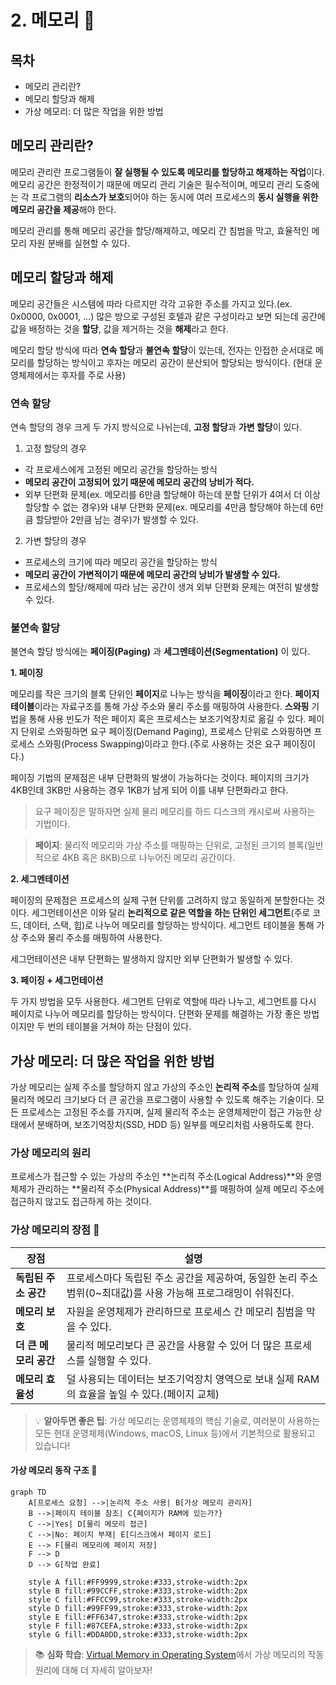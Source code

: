 # 2. 메모리 💾

## 목차
- 메모리 관리란?
- 메모리 할당과 해제
- 가상 메모리: 더 많은 작업을 위한 방법

## 메모리 관리란?

메모리 관리란 프로그램들이 **잘 실행될 수 있도록 메모리를 할당하고 해제하는 작업**이다. 메모리 공간은 한정적이기 때문에 메모리 관리 기술은 필수적이며, 메모리 관리 도중에는 각 프로그램의 **리소스가 보호**되어야 하는 동시에 여러 프로세스의 **동시 실행을 위한 메모리 공간을 제공**해야 한다.

메모리 관리를 통해 메모리 공간을 할당/해제하고, 메모리 간 침범을 막고, 효율적인 메모리 자원 분배를 실현할 수 있다.

## 메모리 할당과 해제

메모리 공간들은 시스템에 따라 다르지만 각각 고유한 주소를 가지고 있다.(ex. 0x0000, 0x0001, ...) 많은 방으로 구성된 호텔과 같은 구성이라고 보면 되는데 공간에 값을 배정하는 것을 **할당**, 값을 제거하는 것을 **해제**라고 한다.

메모리 할당 방식에 따라 **연속 할당**과 **불연속 할당**이 있는데, 전자는 인접한 순서대로 메모리를 할당하는 방식이고 후자는 메모리 공간이 분산되어 할당되는 방식이다. (현대 운영체제에서는 후자를 주로 사용)


### 연속 할당

연속 할당의 경우 크게 두 가지 방식으로 나뉘는데, **고정 할당**과 **가변 할당**이 있다. 

1. 고정 할당의 경우

- 각 프로세스에게 고정된 메모리 공간을 할당하는 방식
- **메모리 공간이 고정되어 있기 때문에 메모리 공간의 낭비가 적다.**
- 외부 단편화 문제(ex. 메모리를 6만큼 할당해야 하는데 분할 단위가 4여서 더 이상 할당할 수 없는 경우)와 내부 단편화 문제(ex. 메모리를 4만큼 할당해야 하는데 6만큼 할당받아 2만큼 남는 경우)가 발생할 수 있다.

2. 가변 할당의 경우
   
- 프로세스의 크기에 따라 메모리 공간을 할당하는 방식
- **메모리 공간이 가변적이기 때문에 메모리 공간의 낭비가 발생할 수 있다.**
- 프로세스의 할당/해제에 따라 남는 공간이 생겨 외부 단편화 문제는 여전히 발생할 수 있다.

### 불연속 할당

불연속 할당 방식에는 **페이징(Paging)** 과 **세그멘테이션(Segmentation)** 이 있다.

**1. 페이징**

메모리를 작은 크기의 블록 단위인 **페이지**로 나누는 방식을 **페이징**이라고 한다. **페이지 테이블**이라는 자료구조를 통해 가상 주소와 물리 주소를 매핑하여 사용한다. **스와핑** 기법을 통해 사용 빈도가 적은 페이지 혹은 프로세스는 보조기억장치로 옮길 수 있다. 페이지 단위로 스와핑하면 요구 페이징(Demand Paging), 프로세스 단위로 스와핑하면 프로세스 스와핑(Process Swapping)이라고 한다.(주로 사용하는 것은 요구 페이징이다.)

페이징 기법의 문제점은 내부 단편화의 발생이 가능하다는 것이다. 페이지의 크기가 4KB인데 3KB만 사용하는 경우 1KB가 남게 되어 이를 내부 단편화라고 한다.

> 요구 페이징은 말하자면 실제 물리 메모리를 하드 디스크의 캐시로써 사용하는 기법이다.

> **페이지**: 물리적 메모리와 가상 주소를 매핑하는 단위로, 고정된 크기의 블록(일반적으로 4KB 혹은 8KB)으로 나누어진 메모리 공간이다.

**2. 세그멘테이션**

페이징의 문제점은 프로세스의 실제 구현 단위를 고려하지 않고 동일하게 분할한다는 것이다. 세그먼테이션은 이와 달리 **논리적으로 같은 역할을 하는 단위인 세그먼트**(주로 코드, 데이터, 스택, 힙)로 나누어 메모리를 할당하는 방식이다. 세그먼트 테이블을 통해 가상 주소와 물리 주소를 매핑하여 사용한다.

세그먼테이션은 내부 단편화는 발생하지 않지만 외부 단편화가 발생할 수 있다.

**3. 페이징 + 세그먼테이션**

두 가지 방법을 모두 사용한다. 세그먼트 단위로 역할에 따라 나누고, 세그먼트를 다시 페이지로 나누어 메모리를 할당하는 방식이다. 단편화 문제를 해결하는 가장 좋은 방법이지만 두 번의 테이블을 거쳐야 하는 단점이 있다.

## 가상 메모리: 더 많은 작업을 위한 방법

가상 메모리는 실제 주소를 할당하지 않고 가상의 주소인 **논리적 주소**를 할당하여 실제 물리적 메모리 크기보다 더 큰 공간을 프로그램이 사용할 수 있도록 해주는 기술이다. 모든 프로세스는 고정된 주소를 가지며, 실제 물리적 주소는 운영체제만이 접근 가능한 상태에서 분배하며, 보조기억장치(SSD, HDD 등) 일부를 메모리처럼 사용하도록 한다.

### 가상 메모리의 원리

프로세스가 접근할 수 있는 가상의 주소인 **논리적 주소(Logical Address)**와 운영체제가 관리하는 **물리적 주소(Physical Address)**를 매핑하여 실제 메모리 주소에 접근하지 않고도 접근하게 하는 것이다.

### 가상 메모리의 장점 🚀

| 장점 | 설명 |
|------|------|
| **독립된 주소 공간** | 프로세스마다 독립된 주소 공간을 제공하여, 동일한 논리 주소 범위(0~최대값)를 사용 가능해 프로그래밍이 쉬워진다. |
| **메모리 보호** | 자원을 운영체제가 관리하므로 프로세스 간 메모리 침범을 막을 수 있다. |
| **더 큰 메모리 공간** | 물리적 메모리보다 큰 공간을 사용할 수 있어 더 많은 프로세스를 실행할 수 있다. |
| **메모리 효율성** | 덜 사용되는 데이터는 보조기억장치 영역으로 보내 실제 RAM의 효율을 높일 수 있다.(페이지 교체) |

> 💡 **알아두면 좋은 팁**: 가상 메모리는 운영체제의 핵심 기술로, 여러분이 사용하는 모든 현대 운영체제(Windows, macOS, Linux 등)에서 기본적으로 활용되고 있습니다!

#### 가상 메모리 동작 구조 🔄

```mermaid
graph TD
    A[프로세스 요청] -->|논리적 주소 사용| B[가상 메모리 관리자]
    B -->|페이지 테이블 참조| C{페이지가 RAM에 있는가?}
    C -->|Yes| D[물리 메모리 접근]
    C -->|No: 페이지 부재| E[디스크에서 페이지 로드]
    E --> F[물리 메모리에 페이지 저장]
    F --> D
    D --> G[작업 완료]
    
    style A fill:#FF9999,stroke:#333,stroke-width:2px
    style B fill:#99CCFF,stroke:#333,stroke-width:2px
    style C fill:#FFCC99,stroke:#333,stroke-width:2px
    style D fill:#99FF99,stroke:#333,stroke-width:2px
    style E fill:#FF6347,stroke:#333,stroke-width:2px
    style F fill:#87CEFA,stroke:#333,stroke-width:2px
    style G fill:#DDA0DD,stroke:#333,stroke-width:2px
```

> 📚 **심화 학습**: [Virtual Memory in Operating System](https://www.geeksforgeeks.org/virtual-memory-in-operating-system/)에서 가상 메모리의 작동 원리에 대해 더 자세히 알아보자!





